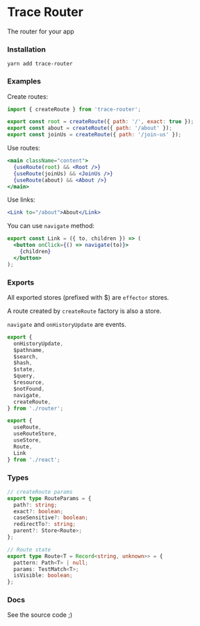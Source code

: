 # Trace Router

The router for your app

### Installation

```
yarn add trace-router
```

### Examples

Create routes:

```js
import { createRoute } from 'trace-router';

export const root = createRoute({ path: '/', exact: true });
export const about = createRoute({ path: '/about' });
export const joinUs = createRoute({ path: '/join-us' });
````

Use routes:

```jsx
<main className="content">
  {useRoute(root) && <Root />}
  {useRoute(joinUs) && <JoinUs />}
  {useRoute(about) && <About />}
</main>
````

Use links:

```jsx
<Link to="/about">About</Link>
````

You can use `navigate` method:

```jsx
export const Link = ({ to, children }) => (
  <button onClick={() => navigate(to)}>
    {children}
  </button>
);
````

### Exports

All exported stores (prefixed with $) are `effector` stores.

A route created by `createRoute` factory is also a store.

`navigate` and `onHistoryUpdate` are events.

```js
export {
  onHistoryUpdate,
  $pathname,
  $search,
  $hash,
  $state,
  $query,
  $resource,
  $notFound,
  navigate,
  createRoute,
} from './router';

export {
  useRoute, 
  useRouteStore, 
  useStore, 
  Route, 
  Link 
} from './react';
```

### Types

```ts
// createRoute params
export type RouteParams = {
  path?: string;
  exact?: boolean;
  caseSensitive?: boolean;
  redirectTo?: string;
  parent?: Store<Route>;
};

// Route state
export type Route<T = Record<string, unknown>> = {
  pattern: Path<T> | null;
  params: TestMatch<T>;
  isVisible: boolean;
};
```

### Docs

See the source code ;)
